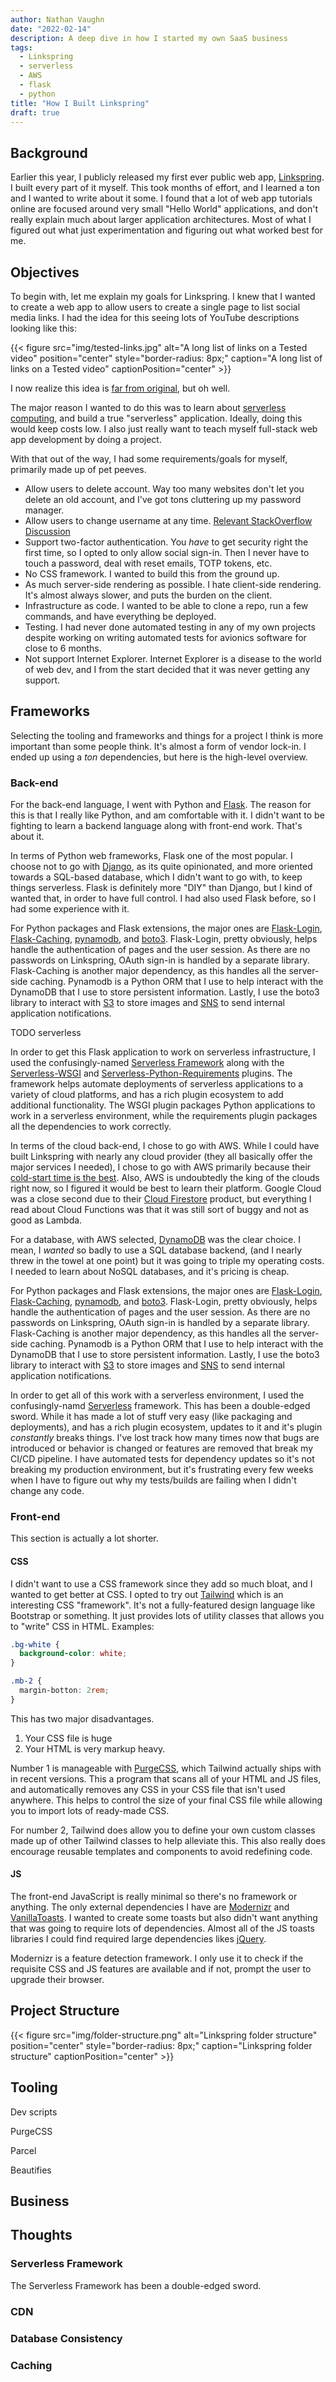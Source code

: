 ```yaml
---
author: Nathan Vaughn
date: "2022-02-14"
description: A deep dive in how I started my own SaaS business
tags:
  - Linkspring
  - serverless
  - AWS
  - flask
  - python
title: "How I Built Linkspring"
draft: true
---
```


## Background

Earlier this year, I publicly released my first ever public web app,
[Linkspring](https://lksg.me). I built every part of it myself.
This took months of effort, and I learned a ton and I wanted to write about it
some. I found that a lot of web app
tutorials online are focused around very small "Hello World" applications,
and don't really explain much about larger application architectures. Most of
what I figured out what just experimentation and figuring out what worked best
for me.

## Objectives

To begin with, let me explain my goals for Linkspring. I knew that I wanted to create
a web app to allow users to create a single page to list social media links.
I had the idea for this seeing lots of YouTube descriptions looking like this:

{{< figure src="img/tested-links.jpg" alt="A long list of links on a Tested video" position="center" style="border-radius: 8px;" caption="A long list of links on a Tested video" captionPosition="center" >}}

I now realize this idea is
[far from original](https://alternativeto.net/software/linktree/), but oh well.

The major reason I wanted to do this was to learn about
[serverless computing](https://aws.amazon.com/serverless/), and build
a true "serverless" application. Ideally, doing this would keep costs low.
I also just really want to teach myself full-stack web app development by doing
a project.

With that out of the way, I had some requirements/goals for myself,
primarily made up of pet peeves.

- Allow users to delete account. Way too many websites don't let
  you delete an old account, and I've got tons cluttering up my password manager.
- Allow users to change username at any time.
  [Relevant StackOverflow Discussion](https://security.stackexchange.com/questions/175802/is-it-good-or-bad-practice-to-allow-a-user-to-change-their-username)
- Support two-factor authentication. You _have_ to get security right the first time,
  so I opted to only allow social sign-in.
  Then I never have to touch a password, deal with reset emails, TOTP tokens, etc.
- No CSS framework. I wanted to build this from the ground up.
- As much server-side rendering as possible. I hate client-side rendering. It's
  almost always slower, and puts the burden on the client.
- Infrastructure as code. I wanted to be able to clone a repo, run a few commands,
  and have everything be deployed.
- Testing. I had never done automated testing in any of my own projects despite
  working on writing automated tests for avionics software for close to 6 months.
- Not support Internet Explorer. Internet Explorer is a disease to the world of web dev,
  and I from the start decided that it was never getting any support.

## Frameworks

Selecting the tooling and frameworks and things for a project I think
is more important than some people think. It's almost a form of vendor lock-in.
I ended up using a _ton_ dependencies, but here is the high-level overview.

### Back-end

For the back-end language,
I went with Python and [Flask](https://palletsprojects.com/p/flask/).
The reason for this is that I really like Python, and am comfortable with it.
I didn't want to be fighting to learn a backend language along with front-end work.
That's about it.

In terms of Python web frameworks, Flask one of the most popular.
I choose not to go with [Django](https://www.djangoproject.com/),
as its quite opinionated, and more oriented towards a SQL-based database,
which I didn't want to go with, to keep things serverless.
Flask is definitely more "DIY" than Django, but I kind
of wanted that, in order to have full control. I had also used Flask
before, so I had some experience with it.

For Python packages and Flask extensions, the major ones are
[Flask-Login](https://flask-login.readthedocs.io/en/latest/),
[Flask-Caching](https://flask-caching.readthedocs.io/en/latest/),
[pynamodb](https://pynamodb.readthedocs.io/en/latest/), and
[boto3](https://boto3.amazonaws.com/v1/documentation/api/latest/index.html).
Flask-Login, pretty obviously, helps handle the authentication of pages
and the user session. As there are no passwords on Linkspring, OAuth
sign-in is handled by a separate library. Flask-Caching is another major
dependency, as this handles all the server-side caching. Pynamodb is a
Python ORM that I use to help interact with the DynamoDB that I use to
store persistent information. Lastly, I use the boto3 library to interact with
[S3](https://aws.amazon.com/s3/) to store images and
[SNS](https://aws.amazon.com/sns/) to send internal application notifications.

TODO serverless

In order to get this Flask application to work on serverless infrastructure,
I used the confusingly-named
[Serverless Framework](https://www.serverless.com/open-source/)
along with the [Serverless-WSGI](https://github.com/logandk/serverless-wsgi) and
[Serverless-Python-Requirements](https://github.com/UnitedIncome/serverless-python-requirements)
plugins. The framework helps automate deployments of serverless applications to
a variety of cloud platforms, and has a rich plugin ecosystem to add additional
functionality. The WSGI plugin packages Python applications to work in a serverless
environment, while the requirements plugin packages all the dependencies to work
correctly.

In terms of the cloud back-end, I chose to go with AWS. While I could have built
Linkspring with nearly any cloud provider (they all basically offer the major services
I needed), I chose to go with AWS primarily because their
[cold-start time is the best](https://dashbird.io/blog/ultimate-serverless-benchmark-2019/).
Also, AWS is undoubtedly the king of the clouds right now, so I figured it
would be best to learn their platform. Google Cloud was a close second due
to their [Cloud Firestore](https://cloud.google.com/firestore) product, but
everything I read about Cloud Functions was that it was still sort of buggy and not as
good as Lambda.

For a database, with AWS selected, [DynamoDB](https://aws.amazon.com/dynamodb/) was the
clear choice. I mean, I _wanted_ so badly to use a SQL database backend,
(and I nearly threw in the towel at one point)
but it was going to triple my operating costs. I needed to learn about NoSQL databases,
and it's pricing is cheap.

For Python packages and Flask extensions, the major ones are
[Flask-Login](https://flask-login.readthedocs.io/en/latest/),
[Flask-Caching](https://flask-caching.readthedocs.io/en/latest/),
[pynamodb](https://pynamodb.readthedocs.io/en/latest/), and
[boto3](https://boto3.amazonaws.com/v1/documentation/api/latest/index.html).
Flask-Login, pretty obviously, helps handle the authentication of pages
and the user session. As there are no passwords on Linkspring, OAuth
sign-in is handled by a separate library. Flask-Caching is another major
dependency, as this handles all the server-side caching. Pynamodb is a
Python ORM that I use to help interact with the DynamoDB that I use to
store persistent information. Lastly, I use the boto3 library to interact with
[S3](https://aws.amazon.com/s3/) to store images and
[SNS](https://aws.amazon.com/sns/) to send internal application notifications.

In order to get all of this work with a serverless environment, I used
the confusingly-namd [Serverless](https://www.serverless.com/) framework.
This has been a double-edged sword. While it has made a lot of stuff very easy
(like packaging and deployments), and has a rich plugin ecosystem, updates to
it and it's plugin _constantly_ breaks things. I've lost track how many times
now that bugs are introduced or behavior is changed or features are removed
that break my CI/CD pipeline. I have automated tests for dependency updates
so it's not breaking my production environment, but it's frustrating
every few weeks when I have to figure out why my tests/builds are failing
when I didn't change any code.

### Front-end

This section is actually a lot shorter.

#### CSS

I didn't want to use a CSS framework since they add so much bloat, and I wanted
to get better at CSS. I opted to try out
[Tailwind](https://tailwindcss.com/) which is an interesting CSS
"framework". It's not a fully-featured design language like Bootstrap or something.
It just provides lots of utility classes that allows you to "write" CSS in HTML.
Examples:

```css
.bg-white {
  background-color: white;
}

.mb-2 {
  margin-botton: 2rem;
}
```

This has two major disadvantages.

1. Your CSS file is huge
2. Your HTML is very markup heavy.

Number 1 is manageable with [PurgeCSS](https://purgecss.com/),
which Tailwind actually ships with in recent versions. This a program that scans
all of your HTML and JS files, and automatically removes any CSS in your CSS file
that isn't used anywhere. This helps to control the size of your final CSS file
while allowing you to import lots of ready-made CSS.

For number 2, Tailwind does allow you to define your own custom
classes made up of other Tailwind classes to help alleviate this. This also really does
encourage reusable templates and components to avoid redefining code.

#### JS

The front-end JavaScript is really minimal so there's no framework or anything.
The only external dependencies I have are [Modernizr](https://modernizr.com/) and
[VanillaToasts](https://github.com/AlexKvazos/VanillaToasts). I wanted
to create some toasts but also didn't want anything that was going to require lots of
dependencies. Almost all of the JS toasts libraries I could find required large
dependencies likes [jQuery](https://jquery.com/).

Modernizr is a feature detection framework. I only use it to check if the requisite
CSS and JS features are available and if not, prompt the user to upgrade their browser.

## Project Structure

{{< figure src="img/folder-structure.png" alt="Linkspring folder structure" position="center" style="border-radius: 8px;" caption="Linkspring folder structure" captionPosition="center" >}}

## Tooling

Dev scripts

PurgeCSS

Parcel

Beautifies

## Business

## Thoughts

### Serverless Framework

The Serverless Framework has been a double-edged sword.

### CDN

### Database Consistency

### Caching
